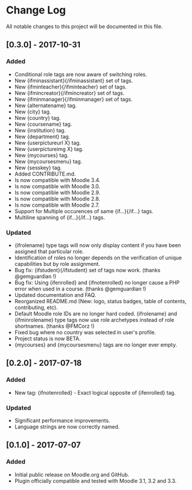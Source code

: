 # Change Log
All notable changes to this project will be documented in this file.

## [0.3.0] - 2017-10-31
### Added
- Conditional role tags are now aware of switching roles.
- New {ifminassistant}{/ifminassistant} set of tags.
- New {ifminteacher}{/ifminteacher} set of tags.
- New {ifmincreator}{/ifmincreator} set of tags.
- New {ifminmanager}{/ifminmanager} set of tags.
- New {alternatename} tag.
- New {city} tag.
- New {country} tag.
- New {coursename} tag.
- New {institution} tag.
- New {department} tag.
- New {userpictureurl X} tag.
- New {userpictureimg X} tag.
- New {mycourses} tag.
- New {mycoursesmenu} tag.
- New {sesskey} tag.
- Added CONTRIBUTE.md.
- Is now compatible with Moodle 3.4.
- Is now compatible with Moodle 3.0.
- Is now compatible with Moodle 2.9.
- Is now compatible with Moodle 2.8.
- Is now compatible with Moodle 2.7.
- Support for Multiple occurences of same {if...}{/if...} tags.
- Multiline spanning of {if...}{/if...} tags.
### Updated
- {ifrolename} type tags will now only display content if you have been assigned that particular role.
- Identification of roles no longer depends on the verification of unique capabilities but by role assignment.
- Bug fix: {ifstudent}{/ifstudent} set of tags now work. (thanks @gemguardian !)
- Bug fix: Using {ifenrolled} and {ifnotenrolled} no longer cause a PHP error when used in a course. (thanks @gemguardian !)
- Updated documentation and FAQ.
- Reorganized README.md (New: logo, status badges, table of contents, contributing, etc).
- Default Moodle role IDs are no longer hard coded. {ifrolename} and {ifminrolename} type tags now use role archetypes instead of role shortnames. (thanks @FMCorz !)
- Fixed bug where no country was selected in user's profile.
- Project status is now BETA.
- {mycourses} and {mycoursesmenu} tags are no longer ever empty.

## [0.2.0] - 2017-07-18
### Added
- New tag: {ifnotenrolled} - Exact logical opposite of {ifenrolled} tag.
### Updated
- Significant performance improvements.
- Language strings are now correctly named.

## [0.1.0] - 2017-07-07
### Added
- Initial public release on Moodle.org and GitHub.
- Plugin officially compatible and tested with Moodle 3.1, 3.2 and 3.3.
